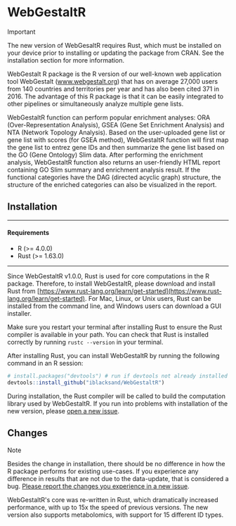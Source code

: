 # WebGestaltR

> [!IMPORTANT]
> The new version of WebGesaltR requires Rust, which must be installed on your device prior to installing or updating the package from CRAN. See the installation section for more information.

WebGestalt R package is the R version of our well-known web application tool WebGestalt (www.webgestalt.org) that has on average 27,000 users from 140 countries and territories per year and has also been cited 371 in 2016. The advantage of this R package is that it can be easily integrated to other pipelines or simultaneously analyze multiple gene lists.

WebGestaltR function can perform popular enrichment analyses: ORA (Over-Representation Analysis), GSEA (Gene Set Enrichment Analysis) and NTA (Network Topology Analysis). Based on the user-uploaded gene list or gene list with scores (for GSEA method), WebGestaltR function will first map the gene list to entrez gene IDs and then summarize the gene list based on the GO (Gene Ontology) Slim data. After performing the enrichment analysis, WebGestaltR function also returns an user-friendly HTML report containing GO Slim summary and enrichment analysis result. If the functional categories have the DAG (directed acyclic graph) structure, the structure of the enriched categories can also be visualized in the report.

## Installation

---

#### Requirements

- R (>= 4.0.0)
- Rust (>= 1.63.0)

---

Since WebGestaltR v1.0.0, Rust is used for core computations in the R package. Therefore, to install WebGestaltR, please download and install Rust from [https://www.rust-lang.org/learn/get-started](https://www.rust-lang.org/learn/get-started). For Mac, Linux, or Unix users, Rust can be installed from the command line, and Windows users can download a GUI installer.

Make sure you restart your terminal after installing Rust to ensure the Rust compiler is available in your path. You can check that Rust is installed correctly by running `rustc --version` in your terminal.

After installing Rust, you can install WebGestaltR by running the following command in an R session:

```R
# install.packages("devtools") # run if devtools not already installed
devtools::install_github("iblacksand/WebGestaltR")
```

During installation, the Rust compiler will be called to build the computation library used by WebGestaltR. If you run into problems with installation of the new version, please [open a new issue](https://github.com/iblacksand/WebGestaltR/issues/new/choose).

## Changes

> [!NOTE]
> Besides the change in installation, there should be no difference in how the R package performs for existing use-cases. If you experience any difference in results that are not due to the data-update, that is considered a bug. [Please report the changes you experience in a new issue](https://github.com/iblacksand/WebGestaltR/issues/new/choose).

WebGestaltR's core was re-written in Rust, which dramatically increased performance, with up to 15x the speed of previous versions. The new version also supports metabolomics, with support for 15 different ID types.
